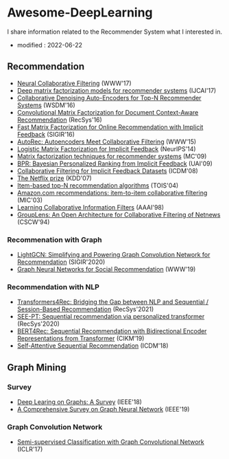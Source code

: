 # Awesome-DeepLearning
I share information related to the Recommender System what I interested in.

- modified : 2022-06-22


## Recommendation

* [Neural Collaborative Filtering](http://184pc128.csie.ntnu.edu.tw/presentation/19-10-18/Neural%20Collaborative%20Filtering.pdf) (WWW'17)
* [Deep matrix factorization models for recommender systems](https://web.archive.org/web/20180721070244id_/https://www.ijcai.org/proceedings/2017/0447.pdf) (IJCAI'17)
* [Collaborative Denoising Auto-Encoders for Top-N Recommender Systems](https://web.archive.org/web/20160803143925id_/http://alicezheng.org:80/papers/wsdm16-cdae.pdf) (WSDM'16)
* [Convolutional Matrix Factorization for Document Context-Aware Recommendation](https://web.archive.org/web/20181222123319id_/http://uclab.khu.ac.kr:80/resources/publication/C_351.pdf) (RecSys'16)
* [Fast Matrix Factorization for Online Recommendation with Implicit Feedback](http://staff.ustc.edu.cn/~hexn/papers/sigir16-eals-cm.pdf) (SIGIR'16)
* [AutoRec: Autoencoders Meet Collaborative Filtering](https://web.archive.org/web/20160312152337id_/http://users.cecs.anu.edu.au/~ssanner/Papers/www15.pdf) (WWW'15)
* [Logistic Matrix Factorization for Implicit Feedback](http://web.stanford.edu/~rezab/nips2014workshop/submits/logmat.pdf) (NeurIPS'14)
* [Matrix factorization techniques for recommender systems](https://rakaposhi.eas.asu.edu/cse494/lsi-for-collab-filtering.pdf) (MC'09)
* [BPR: Bayesian Personalized Ranking from Implicit Feedback](https://arxiv.org/ftp/arxiv/papers/1205/1205.2618.pdf) (UAI'09)
* [Collaborative Filtering for Implicit Feedback Datasets](https://web.archive.org/web/20110401191554id_/http://www2.research.att.com/~yifanhu/PUB/cf.pdf) (ICDM'08)
* [The Netflix prize](https://citeseerx.ist.psu.edu/viewdoc/download?doi=10.1.1.115.6998&rep=rep1&type=pdf) (KDD'07)
* [Item-based top-N recommendation algorithms](https://emunix.emich.edu/~wsverdlik/COSC562/ItemBasedTopTen.pdf) (TOIS'04)
* [Amazon.com recommendations: item-to-item collaborative filtering](http://www.cs.umd.edu/~samir/498/Amazon-Recommendations.pdf) (MIC'03)
* [Learning Collaborative Information Filters](https://www.aaai.org/Papers/Workshops/1998/WS-98-08/WS98-08-005.pdf) (AAAI'98)
* [GroupLens: An Open Architecture for Collaborative Filtering of Netnews](http://www.wdyd.com.cn/blog/wp-content/uploads/2017/02/2.resnick.pdf) (CSCW'94)



### Recommenation with Graph
* [LightGCN: Simplifying and Powering Graph Convolution Network for Recommendation](https://arxiv.org/pdf/2002.02126.pdf) (SIGIR'2020)
* [Graph Neural Networks for Social Recommendation](https://arxiv.org/pdf/1902.07243.pdf) (WWW'19)


### Recommendation with NLP
* [Transformers4Rec: Bridging the Gap between NLP and Sequential / Session-Based Recommendation](https://dl.acm.org/doi/abs/10.1145/3460231.3474255) (RecSys'2021)
* [SEE-PT: Sequential recommendation via personalized transformer](https://dl.acm.org/doi/abs/10.1145/3383313.3412258) (RecSys'2020)
* [BERT4Rec: Sequential Recommendation with Bidirectional Encoder Representations from Transformer](https://arxiv.org/pdf/1904.06690.pdf) (CIKM'19)
* [Self-Attentive Sequential Recommendation](https://arxiv.org/pdf/1808.09781.pdf) (ICDM'18)



## Graph Mining

### Survey
* [Deep Learing on Graphs: A Survey](https://arxiv.org/pdf/1812.04202.pdf) (IEEE'18)
* [A Comprehensive Survey on Graph Neural Network](https://arxiv.org/pdf/1901.00596.pdf) (IEEE'19)

### Graph Convolution Network 
* [Semi-supervised Classification with Graph Convolutional Network](https://arxiv.org/pdf/1609.02907.pdf) (ICLR'17)
